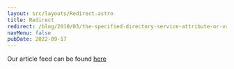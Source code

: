 ```yaml
---
layout: src/layouts/Redirect.astro
title: Redirect
redirect: /blog/2010/03/the-specified-directory-service-attribute-or-value-does-not-exist/
navMenu: false
pubDate: 2022-09-17
---
```

<div>
Our article feed can be found <a href="/blog/2010/03/the-specified-directory-service-attribute-or-value-does-not-exist/">here</a>
</div>
